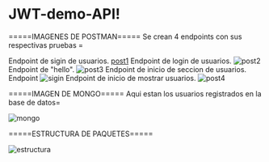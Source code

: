 # JWT-demo-API!
=====IMAGENES DE POSTMAN=====
Se crean 4 endpoints con sus respectivas pruebas =

Endpoint de sigin de usuarios.
[post1](https://user-images.githubusercontent.com/62685470/171542990-fec5e4f0-1e88-4030-b0c6-2646aa38d70d.png)
Endpoint de login de usuarios.
![post2](https://user-images.githubusercontent.com/62685470/171542999-e8706359-e79f-4154-a186-4b126f8928ab.png)
Endpoint de "hello".
![post3](https://user-images.githubusercontent.com/62685470/171543022-bb46b65d-4a4d-4241-8876-4dd6d5aa9dcb.png)
Endpoint de inicio de seccion de usuarios.
Endpoint ![sigin](https://user-images.githubusercontent.com/62685470/171547021-02f8c5e1-c77b-48ed-8d89-334e90f0e786.png)
Endpoint de inicio de mostrar usuarios.
![post4](https://user-images.githubusercontent.com/62685470/171547706-427464ff-3db2-41e2-b7f5-3c9b48e532d5.png)


=====IMAGEN DE MONGO=====
Aqui estan los usuarios registrados en la base de datos=

![mongo](https://user-images.githubusercontent.com/62685470/171543086-d33fb917-e421-4a70-9bb8-79c05a534a30.png)

=====ESTRUCTURA DE PAQUETES=====

![estructura](https://user-images.githubusercontent.com/62685470/171547292-f202fe30-dbb3-4ee9-a544-c4495b87e169.png)
